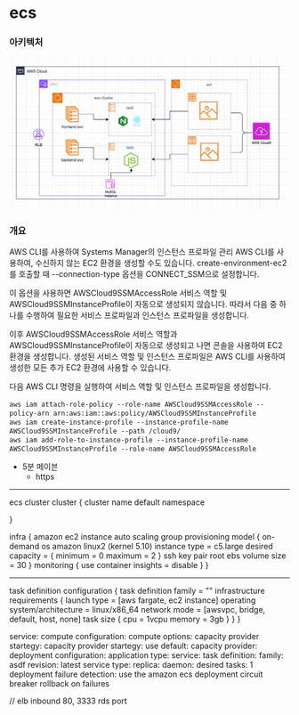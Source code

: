 # ecs

### 아키텍처

![alt text](image.png)

### 개요

AWS CLI를 사용하여 Systems Manager의 인스턴스 프로파일 관리
AWS CLI를 사용하여, 수신하지 않는 EC2 환경을 생성할 수도 있습니다. create-environment-ec2를 호출할 때 --connection-type 옵션을 CONNECT_SSM으로 설정합니다.

이 옵션을 사용하면 AWSCloud9SSMAccessRole 서비스 역할 및 AWSCloud9SSMInstanceProfile이 자동으로 생성되지 않습니다. 따라서 다음 중 하나를 수행하여 필요한 서비스 프로파일과 인스턴스 프로파일을 생성합니다.

이후 AWSCloud9SSMAccessRole 서비스 역할과 AWSCloud9SSMInstanceProfile이 자동으로 생성되고 나면 콘솔을 사용하여 EC2 환경을 생성합니다. 생성된 서비스 역할 및 인스턴스 프로파일은 AWS CLI를 사용하여 생성한 모든 추가 EC2 환경에 사용할 수 있습니다.

다음 AWS CLI 명령을 실행하여 서비스 역할 및 인스턴스 프로파일을 생성합니다.

```aws iam create-role --role-name AWSCloud9SSMAccessRole --path /service-role/ --assume-role-policy-document '{"Version": "2012-10-17","Statement": [{"Effect": "Allow","Principal": {"Service": ["ec2.amazonaws.com","cloud9.amazonaws.com"]      },"Action": "sts:AssumeRole"}]}'
aws iam attach-role-policy --role-name AWSCloud9SSMAccessRole --policy-arn arn:aws:iam::aws:policy/AWSCloud9SSMInstanceProfile
aws iam create-instance-profile --instance-profile-name AWSCloud9SSMInstanceProfile --path /cloud9/
aws iam add-role-to-instance-profile --instance-profile-name AWSCloud9SSMInstanceProfile --role-name AWSCloud9SSMAccessRole
```

- 5분 메이븐
  - https

---

ecs cluster
cluster {
cluster name
default namespace

}

infra {
amazon ec2 instance
auto scaling group
provisioning model {
on-demand
os amazon linux2 (kernel 5.10)
instance type = c5.large
desired capacity = {
minimum = 0
maximum = 2
}
ssh key pair
root ebs volume size = 30
}
monitoring {
use container insights = disable
}
}

---

task definition configuration {
task definition family = ""
infrastructure requirements {
launch type = [aws fargate, ec2 instance]
operating system/architecture = linux/x86_64
network mode = [awsvpc, bridge, default, host, none]
task size {
cpu = 1vcpu
memory = 3gb
}
}
}

service:
compute configuration:
compute options:
capacity provider startegy:
capacity provider startegy:
use default:
capacity provider:
deployment configuration:
application type:
service:
task definition:
family: asdf
revision: latest
service type:
replica:
daemon:
desired tasks: 1
deployment failure detection:
use the amazon ecs deployment circuit breaker
rollback on failures

//
elb inbound 80, 3333
rds port
